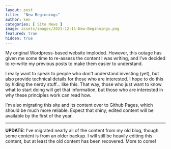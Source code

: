 ```yaml
---
layout: post
title:  "New Beginnings"
author: ken
categories: [ Site News ]
image: assets/images/2021-12-11-New-Beginnings.png
featured: true
hidden: true
---
```


My original Wordpress-based website imploded. However, this outage has given me some time to re-assess the content I was writing, and I've decided to re-write my previous posts to make them easier to understand.  

I really want to speak to people who don't understand investing (yet), but also provide technical details for those who are interested.  I hope to do this by hiding the nerdy stuff... <span class="spoiler">like this.</span>  That way, those who just want to know what to start doing will get that information, but those who are interested in why these principles work can read how.    

I'm also migrating this site and its content over to Github Pages, which should be much more reliable. Expect that shiny, edited content will be available by the first of the year.

-------

**UPDATE:** I've migrated nearly all of the content from my old blog, though some content is from an older backup.  I will still be heavily editing this content, but at least the old content has been recovered.  More to come!



